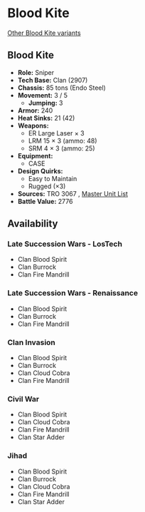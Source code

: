 # Blood Kite 

[Other Blood Kite variants](../blood_kite.md) 

## Blood Kite 

- **Role:** Sniper 
- **Tech Base:** Clan (2907) 
- **Chassis:** 85 tons (Endo Steel) 
- **Movement:** 3 / 5 
  - **Jumping:** 3 
- **Armor:** 240 
- **Heat Sinks:** 21 (42) 
- **Weapons:** 
  - ER Large Laser × 3 
  - LRM 15 × 3 (ammo: 48) 
  - SRM 4 × 3 (ammo: 25) 
- **Equipment:** 
  - CASE 
- **Design Quirks:** 
  - Easy to Maintain 
  - Rugged (×3) 
- **Sources:** TRO 3067 , [Master Unit List](http://masterunitlist.info/Unit/Details/3836) 
- **Battle Value:** 2776 

## Availability 

### Late Succession Wars - LosTech 

- Clan Blood Spirit 
- Clan Burrock 
- Clan Fire Mandrill 

### Late Succession Wars - Renaissance 

- Clan Blood Spirit 
- Clan Burrock 
- Clan Fire Mandrill 

### Clan Invasion 

- Clan Blood Spirit 
- Clan Burrock 
- Clan Cloud Cobra 
- Clan Fire Mandrill 

### Civil War 

- Clan Blood Spirit 
- Clan Cloud Cobra 
- Clan Fire Mandrill 
- Clan Star Adder 

### Jihad 

- Clan Blood Spirit 
- Clan Burrock 
- Clan Cloud Cobra 
- Clan Fire Mandrill 
- Clan Star Adder 

